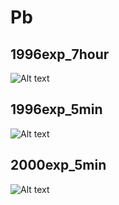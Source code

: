 # Pb

## 1996exp_7hour

![Alt text](Pb_1996exp_7hour.png)

## 1996exp_5min

![Alt text](Pb_1996exp_5min.png)

## 2000exp_5min

![Alt text](Pb_2000exp_5min.png)

